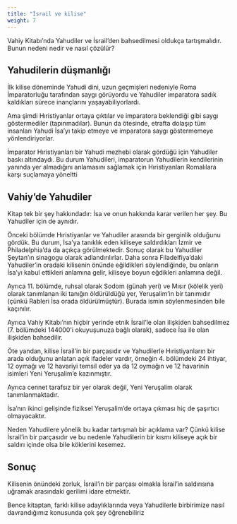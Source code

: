 ```yaml
---
title: "İsrail ve kilise"
weight: 7
---
```



Vahiy Kitabı’nda Yahudiler ve İsrail’den bahsedilmesi oldukça tartışmalıdır. Bunun nedeni nedir ve nasıl çözülür?


## Yahudilerin düşmanlığı

<a name="f583"></a>
İlk kilise döneminde Yahudi dini, uzun geçmişleri nedeniyle Roma İmparatorluğu tarafından saygı görüyordu ve Yahudiler imparatora sadık kaldıkları sürece inançlarını yaşayabiliyorlardı.

Ama şimdi Hıristiyanlar ortaya çıktılar ve imparatora beklendiği gibi saygı göstermediler (tapınmadılar). Bunun da ötesinde, etrafta dolaşıp tüm insanları Yahudi İsa’yı takip etmeye ve imparatora saygı göstermemeye yönlendiriyorlar.

İmparator Hıristiyanları bir Yahudi mezhebi olarak gördüğü için Yahudiler baskı altındaydı. Bu durum Yahudileri, imparatorun Yahudilerin kendilerinin yanında yer almadığını anlamasını sağlamak için Hıristiyanları Romalılara karşı suçlamaya yöneltti


## Vahiy’de Yahudiler

<a name="7cd5"></a>
Kitap tek bir şey hakkındadır: İsa ve onun hakkında karar verilen her şey. Bu Yahudiler için de aynıdır.

Önceki bölümde Hıristiyanlar ve Yahudiler arasında bir gerginlik olduğunu gördük. Bu durum, İsa’ya tanıklık eden kiliseye saldırdıkları İzmir ve Philadelphia’da da açıkça görülmektedir. Sonuç olarak bu Yahudiler Şeytan’ın sinagogu olarak adlandırılırlar. Daha sonra Filadelfiya’daki Yahudiler’in oradaki kilisenin önünde eğildikleri söylendiğinde, bu onların İsa’yı kabul ettikleri anlamına gelir, kiliseye boyun eğdikleri anlamına değil.

Ayrıca 11. bölümde, ruhsal olarak Sodom (günah yeri) ve Mısır (kölelik yeri) olarak tanımlanan iki tanığın öldürüldüğü yer, Yeruşalim’in bir tanımıdır (çünkü Rableri İsa orada öldürülmüştür). Burada ismin söylenmesinden bile kaçınılır.

Ayrıca Vahiy Kitabı’nın hiçbir yerinde etnik İsrail’le olan ilişkiden bahsedilmez (7. bölümdeki 144000'i okuyuşunuza bağlı olarak), sadece İsa ile olan ilişkiden bahsedilir.

Öte yandan, kilise İsrail’in bir parçasıdır ve Yahudilerle Hıristiyanların bir arada olduğunu anlatan açık ifadeler vardır, örneğin 4. bölümdeki 24 ihtiyar, 12 oymağı ve 12 havariyi temsil eder ya da 12 oymağın ve 12 havarinin isimleri Yeni Yeruşalim’e kazınmıştır.

Ayrıca cennet tarafsız bir yer olarak değil, Yeni Yeruşalim olarak tanımlanmaktadır.

İsa’nın ikinci gelişinde fiziksel Yeruşalim’de ortaya çıkması hiç de şaşırtıcı olmayacaktır.

Neden Yahudilere yönelik bu kadar tartışmalı bir açıklama var? Çünkü kilise İsrail’in bir parçasıdır ve bu nedenle Yahudilerin bir kısmı kiliseye açık bir saldırı içinde olsa bile köklerini kesemez.


## Sonuç

<a name="a396"></a>
Kilisenin önündeki zorluk, İsrail’in bir parçası olmakla İsrail’in saldırısına uğramak arasındaki gerilimi idare etmektir.

Bence kitaptan, farklı kilise adaylıklarında veya Yahudilerle birbirimize nasıl davrandığımız konusunda çok şey öğrenebiliriz






[](https://github.com/revelation-today/revelation-today/blob/main/exampleSite/content/docs/background/israel/expl/israel-and-the-church.tr.md)
